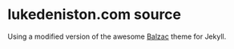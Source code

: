 # lukedeniston.com source

Using a modified version of the awesome [Balzac](https://github.com/ColeTownsend/Balzac-for-Jekyll) theme for Jekyll.

